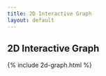 ```yaml
---
title: 2D Interactive Graph
layout: default
---
```


<article>

<h1>2D Interactive Graph</h1>

</article>

{% include 2d-graph.html %}

<script>
    draw2DGraph()
</script>
